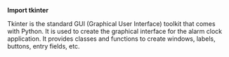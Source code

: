**Import tkinter**

Tkinter is the standard GUI (Graphical User Interface) toolkit that comes with Python.
It is used to create the graphical interface for the alarm clock application. 
It provides classes and functions to create windows, labels, buttons, entry fields, etc.
